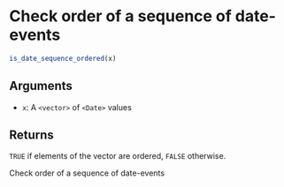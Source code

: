 # Check order of a sequence of date-events

```r
is_date_sequence_ordered(x)
```

## Arguments

- `x`: A `<vector>` of `<Date>` values

## Returns

`TRUE` if elements of the vector are ordered, `FALSE` otherwise.

Check order of a sequence of date-events

